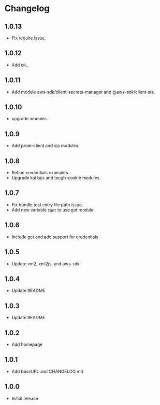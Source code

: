 # Changelog

## 1.0.13
- Fix require issue.

## 1.0.12
- Add `URL`.

## 1.0.11
- Add module aws-sdk/client-secrets-manager and @aws-sdk/client-sts.

## 1.0.10
- upgrade modules.

## 1.0.9
- Add prom-client and sip modules.

## 1.0.8
- Refine credentials examples.
- Upgrade kafkajs and tough-cookie modules.

## 1.0.7
- Fix bundle test entry file path issue.
- Add new variable `$got` to use got module.

## 1.0.6
- Include got and add support for credentials

## 1.0.5
- Update vm2, xml2js, and aws-sdk

## 1.0.4
- Update README

## 1.0.3
- Update README

## 1.0.2
- Add homepage

## 1.0.1
- Add baseURL and CHANGELOG.md

## 1.0.0
- Initial release

